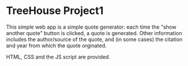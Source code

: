 # TreeHouse Project1
 
 This simple web app is a simple quote generator: each time the "show another quote" button is clicked,
 a quote is generated. Other information includes the author/source of the quote, and (in some cases) the 
 citation and year from which the quote orginated. 

 HTML, CSS and the JS script are provided. 
